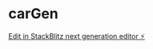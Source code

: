 # carGen

[Edit in StackBlitz next generation editor ⚡️](https://stackblitz.com/~/github.com/tcbmail/carGen)